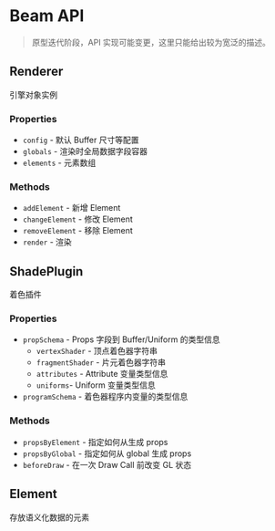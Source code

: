 # Beam API
> 原型迭代阶段，API 实现可能变更，这里只能给出较为宽泛的描述。


## Renderer
引擎对象实例

### Properties
* `config` - 默认 Buffer 尺寸等配置
* `globals` - 渲染时全局数据字段容器
* `elements` - 元素数组

### Methods
* `addElement` - 新增 Element
* `changeElement` - 修改 Element
* `removeElement` - 移除 Element
* `render` - 渲染


## ShadePlugin
着色插件

### Properties
* `propSchema` - Props 字段到 Buffer/Uniform 的类型信息
  * `vertexShader` - 顶点着色器字符串
  * `fragmentShader` - 片元着色器字符串
  * `attributes` - Attribute 变量类型信息
  * `uniforms`- Uniform 变量类型信息
* `programSchema` - 着色器程序内变量的类型信息

### Methods
* `propsByElement` - 指定如何从生成 props
* `propsByGlobal` - 指定如何从 global 生成 props
* `beforeDraw` - 在一次 Draw Call 前改变 GL 状态


## Element
存放语义化数据的元素
